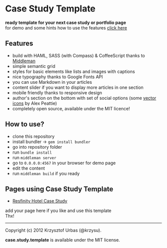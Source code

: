 # Case Study Template

__ready template for your next case study or portfolio page__     
for demo and some hints how to use the features [click here](http://krzysu.github.com/case.study.template/)  

## Features

-   build with HAML, SASS (with Compass) & CoffeeScript thanks to [Middleman](http://middlemanapp.com/)
-   simple semantic grid
-   styles for basic elements like lists and images with captions
-   nice typography thanks to Google Fonts API
-   you can use Markdown in your articles
-   content slider if you want to display more articles in one section
-   mobile friendly thanks to responsive design
-   author's section on the bottom with set of social options (some [vector icons](http://www.alexpeattie.com/projects/justvector_icons/) by Alex Peattie)
-   completely open source, available under the MIT licence!

## How to use?

-   clone this repository
-   install bundler -> `gem install bundler`
-   go into repository folder
-   run `bundle install`
-   run `middleman server`
-   go to `0.0.0.0:4567` in your browser for demo page
-   edit the content
-   run `middleman build` if you ready

## Pages using Case Study Template

-   [Resfinity Hotel Case Study](http://portfolio.myviews.pl/resfinity_hotel_2012/)

add your page here if you like and use this template  
Thx!


* * *
Copyright (c) 2012 Krzysztof Urbas (@krzysu).

__case.study.template__ is available under the MIT license.
